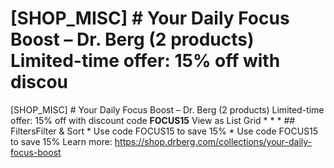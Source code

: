 # [SHOP_MISC] # Your Daily Focus Boost – Dr. Berg (2 products) Limited-time offer: 15% off with discou

[SHOP_MISC] # Your Daily Focus Boost – Dr. Berg (2 products) Limited-time offer: 15% off with discount code **FOCUS15** View as List Grid * * * ## FiltersFilter & Sort * Use code FOCUS15 to save 15% * Use code FOCUS15 to save 15%
Learn more: https://shop.drberg.com/collections/your-daily-focus-boost

